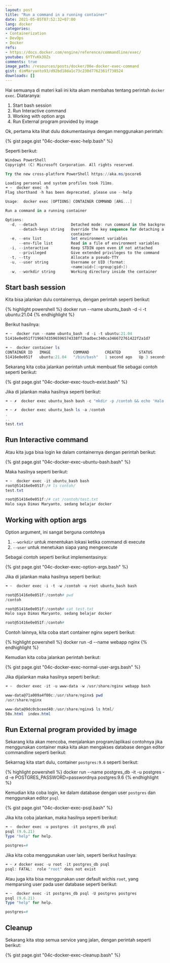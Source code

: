 ```yaml
---
layout: post
title: "Run a command in a running container"
date: 2021-05-05T07:52:32+07:00
lang: docker
categories:
- Containerization
- DevOps
- Docker
refs: 
- https://docs.docker.com/engine/reference/commandline/exec/
youtube: 6YTYvKk3OZs
comments: true
image_path: /resources/posts/docker/06e-docker-exec-command
gist: dimMaryanto93/d92bd18da1c73c230d7762361f738524
downloads: []
---
```


Hai semuanya di materi kali ini kita akam membahas tentang perintah `docker exec`. Diataranya:

1. Start bash session
2. Run Interactive command
3. Working with option args
4. Run External program provided by image

<!--more-->

Ok, pertama kita lihat dulu dokumentasinya dengan menggunakan perintah:

{% gist page.gist "04c-docker-exec-help.bash" %}

Seperti berikut:

```powershell
Windows PowerShell
Copyright (C) Microsoft Corporation. All rights reserved.

Try the new cross-platform PowerShell https://aka.ms/pscore6

Loading personal and system profiles took 711ms.
➜ ~  docker exec -h
Flag shorthand -h has been deprecated, please use --help

Usage:  docker exec [OPTIONS] CONTAINER COMMAND [ARG...]

Run a command in a running container

Options:
  -d, --detach               Detached mode: run command in the background
      --detach-keys string   Override the key sequence for detaching a
                             container
  -e, --env list             Set environment variables
      --env-file list        Read in a file of environment variables
  -i, --interactive          Keep STDIN open even if not attached
      --privileged           Give extended privileges to the command
  -t, --tty                  Allocate a pseudo-TTY
  -u, --user string          Username or UID (format:
                             <name|uid>[:<group|gid>])
  -w, --workdir string       Working directory inside the container
```

## Start bash session

Kita bisa jalankan dulu containernya, dengan perintah seperti berikut:

{% highlight powershell %}
docker run --name ubuntu_bash -d -i -t ubuntu:21.04
{% endhighlight %}

Berikut hasilnya:

```powershell
➜ ~  docker run --name ubuntu_bash -d -i -t ubuntu:21.04
51416e0e051f719667d3596596574338ff2badbec340ca346672761422f2a1d7

➜ ~  docker container ls
CONTAINER ID   IMAGE          COMMAND       CREATED        STATUS         PORTS     NAMES
51416e0e051f   ubuntu:21.04   "/bin/bash"   1 second ago   Up 3 seconds             ubuntu_bash
```

Sekarang kita coba jalankan perintah untuk membuat file sebagai contoh seperti berikut:

{% gist page.gist "04c-docker-exec-touch-exist.bash" %}

Jika di jalankan maka hasilnya seperti berikut:

```powershell
➜ ~ ✗  docker exec ubuntu_bash bash -c "mkdir -p /contoh && echo 'Halo saya Dimas Maryanto, sedang belajar docker' > /contoh/test.txt"

➜ ~ ✗  docker exec ubuntu_bash ls -a /contoh
.
..
test.txt
```

## Run Interactive command

Atau kita juga bisa login ke dalam containernya dengan perintah berikut:

{% gist page.gist "04c-docker-exec-ubuntu-bash.bash" %}

Maka hasilnya seperti berikut:

```powershell
➜ ~  docker exec -it ubuntu_bash bash
root@51416e0e051f:/# ls contoh/
test.txt

root@51416e0e051f:/# cat /contoh/test.txt
Halo saya Dimas Maryanto, sedang belajar docker
```

## Working with option args

Option argument, ini sangat berguna contohnya 

1. `--workdir` untuk menentukan lokasi ketika command di execute
2. `--user` untuk menetukan siapa yang mengexecute

Sebagai contoh seperti berikut implementasinya:

{% gist page.gist "04c-docker-exec-option-args.bash" %}

Jika di jalankan maka hasilnya seperti berikut:

```powershell
➜ ~  docker exec -i -t -w /contoh -u root ubuntu_bash bash

root@51416e0e051f:/contoh# pwd
/contoh

root@51416e0e051f:/contoh# cat test.txt
Halo saya Dimas Maryanto, sedang belajar docker

root@51416e0e051f:/contoh#
```

Contoh lainnya, kita coba start container nginx seperti berikut:

{% highlight powershell %}
docker run -d --name webapp nginx
{% endhighlight %}

Kemudian kita coba jalankan perintah berikut:

{% gist page.gist "04c-docker-exec-normal-user-args.bash" %}

Jika dijalankan maka hasilnya seperti berikut:

```powershell
➜ ~  docker exec -it -u www-data -w /usr/share/nginx webapp bash

www-data@71a009a4f00c:/usr/share/nginx$ pwd
/usr/share/nginx

www-data@9dc0cbceed40:/usr/share/nginx$ ls html/
50x.html  index.html
```

## Run External program provided by image

Sekarang kita akan mencoba, menjalankan program/aplikasi contohnya jika menggunakan container maka kita akan mengakses database dengan editor commandline seperti berikut:

Sekarnag kita start dulu, container `postgres:9.6` seperti berikut:

{% highlight powershell %}
docker run --name postgres_db -it -u postgres -d -e POSTGRES_PASSWORD=passwordnya postgres:9.6
{% endhighlight %}

Kemudian kita coba login, ke dalam database dengan user `postgres` dan menggunakan editor `psql`

{% gist page.gist "04c-docker-exec-psql.bash" %}

Jika kita coba jalankan, maka hasilnya seperti berikut:

```powershell
➜ ~  docker exec -u postgres -it postgres_db psql
psql (9.6.21)
Type "help" for help.

postgres=#
```

Jika kita coba menggunakan user lain, seperti berikut hasilnya:

```powershell
➜ ~ ✗ docker exec -u root -it postgres_db psql
psql: FATAL:  role "root" does not exist
```

Atau juga kita bisa menggunakan user default wichis `root`, yang memparsing user pada user database seperti berikut:

```powershell
➜ ~  docker exec -it postgres_db psql -U postgres postgres
psql (9.6.21)
Type "help" for help.

postgres=#
```

## Cleanup

Sekarang kita stop semua service yang jalan, dengan perintah seperti berikut:

{% gist page.gist "04c-docker-exec-cleanup.bash" %}